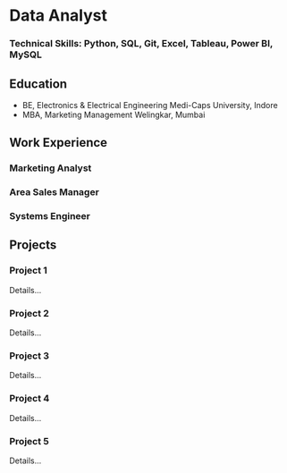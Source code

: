 # Data Analyst 
### Technical Skills: Python, SQL, Git, Excel, Tableau, Power BI, MySQL

## Education 
- BE, Electronics & Electrical Engineering   Medi-Caps University, Indore
- MBA, Marketing Management   Welingkar, Mumbai

## Work Experience 
### Marketing Analyst 
### Area Sales Manager 
### Systems Engineer 

## Projects 
### Project 1 
Details...

### Project 2
Details...

### Project 3
Details...

### Project 4
Details...

### Project 5
Details...
